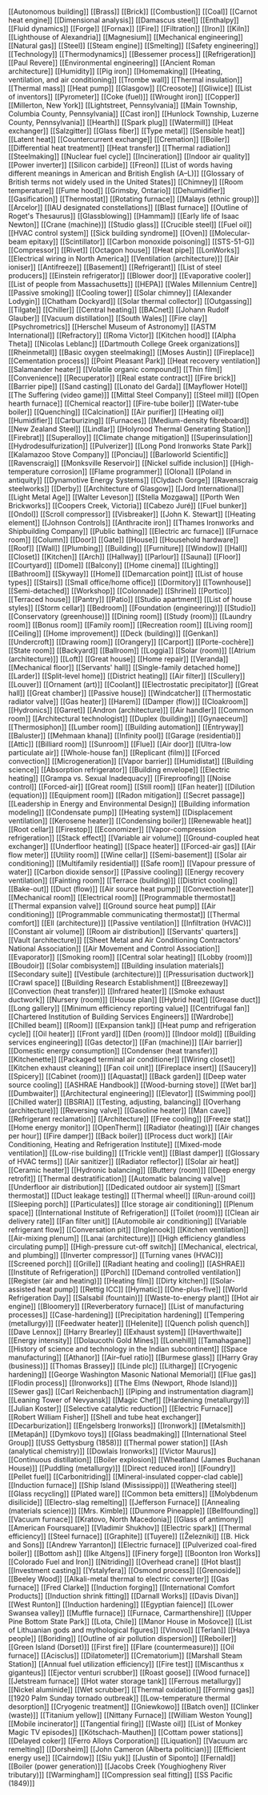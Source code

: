 [[Autonomous building]]
[[Brass]]
[[Brick]]
[[Combustion]]
[[Coal]]
[[Carnot heat engine]]
[[Dimensional analysis]]
[[Damascus steel]]
[[Enthalpy]]
[[Fluid dynamics]]
[[Forge]]
[[Fornax]]
[[Fire]]
[[Filtration]]
[[Iron]]
[[Kiln]]
[[Lighthouse of Alexandria]]
[[Magnesium]]
[[Mechanical engineering]]
[[Natural gas]]
[[Steel]]
[[Steam engine]]
[[Smelting]]
[[Safety engineering]]
[[Technology]]
[[Thermodynamics]]
[[Bessemer process]]
[[Refrigeration]]
[[Paul Revere]]
[[Environmental engineering]]
[[Ancient Roman architecture]]
[[Humidity]]
[[Pig iron]]
[[Homemaking]]
[[Heating, ventilation, and air conditioning]]
[[Trombe wall]]
[[Thermal insulation]]
[[Thermal mass]]
[[Heat pump]]
[[Glasgow]]
[[Creosote]]
[[Gliwice]]
[[List of inventors]]
[[Pyrometer]]
[[Coke (fuel)]]
[[Wrought iron]]
[[Copper]]
[[Millerton, New York]]
[[Lightstreet, Pennsylvania]]
[[Main Township, Columbia County, Pennsylvania]]
[[Cast iron]]
[[Hunlock Township, Luzerne County, Pennsylvania]]
[[Hearth]]
[[Spark plug]]
[[Watermill]]
[[Heat exchanger]]
[[Salzgitter]]
[[Glass fiber]]
[[Type metal]]
[[Sensible heat]]
[[Latent heat]]
[[Countercurrent exchange]]
[[Cremation]]
[[Boiler]]
[[Differential heat treatment]]
[[Heat transfer]]
[[Thermal radiation]]
[[Steelmaking]]
[[Nuclear fuel cycle]]
[[Incineration]]
[[Indoor air quality]]
[[Power inverter]]
[[Silicon carbide]]
[[Freon]]
[[List of words having different meanings in American and British English (A–L)]]
[[Glossary of British terms not widely used in the United States]]
[[Chimney]]
[[Room temperature]]
[[Fume hood]]
[[Grimsby, Ontario]]
[[Dehumidifier]]
[[Gasification]]
[[Thermostat]]
[[Rotating furnace]]
[[Malays (ethnic group)]]
[[Arcelor]]
[[IAU designated constellations]]
[[Blast furnace]]
[[Outline of Roget's Thesaurus]]
[[Glassblowing]]
[[Hammam]]
[[Early life of Isaac Newton]]
[[Crane (machine)]]
[[Studio glass]]
[[Crucible steel]]
[[Fuel oil]]
[[HVAC control system]]
[[Sick building syndrome]]
[[Oven]]
[[Molecular-beam epitaxy]]
[[Scintillator]]
[[Carbon monoxide poisoning]]
[[STS-51-G]]
[[Compressor]]
[[Rivet]]
[[Octagon house]]
[[Heat pipe]]
[[LonWorks]]
[[Electrical wiring in North America]]
[[Ventilation (architecture)]]
[[Air ioniser]]
[[Antifreeze]]
[[Basement]]
[[Refrigerant]]
[[List of steel producers]]
[[Einstein refrigerator]]
[[Blower door]]
[[Evaporative cooler]]
[[List of people from Massachusetts]]
[[HEPA]]
[[Wales Millennium Centre]]
[[Passive smoking]]
[[Cooling tower]]
[[Solar chimney]]
[[Alexander Lodygin]]
[[Chatham Dockyard]]
[[Solar thermal collector]]
[[Outgassing]]
[[Tilgate]]
[[Chiller]]
[[Central heating]]
[[BACnet]]
[[Johann Rudolf Glauber]]
[[Vacuum distillation]]
[[South Wales]]
[[Fire clay]]
[[Psychrometrics]]
[[Herschel Museum of Astronomy]]
[[ASTM International]]
[[Refractory]]
[[Roma Victor]]
[[Kitchen hood]]
[[Alpha Theta]]
[[Nicolas Leblanc]]
[[Dartmouth College Greek organizations]]
[[Rheinmetall]]
[[Basic oxygen steelmaking]]
[[Moses Austin]]
[[Fireplace]]
[[Cementation process]]
[[Point Pleasant Park]]
[[Heat recovery ventilation]]
[[Salamander heater]]
[[Volatile organic compound]]
[[Thin film]]
[[Convenience]]
[[Recuperator]]
[[Real estate contract]]
[[Fire brick]]
[[Barrier pipe]]
[[Sand casting]]
[[Lonato del Garda]]
[[Mayflower Hotel]]
[[The Suffering (video game)]]
[[Mittal Steel Company]]
[[Steel mill]]
[[Open hearth furnace]]
[[Chemical reactor]]
[[Fire-tube boiler]]
[[Water-tube boiler]]
[[Quenching]]
[[Calcination]]
[[Air purifier]]
[[Heating oil]]
[[Humidifier]]
[[Carburizing]]
[[Furnaces]]
[[Medium-density fibreboard]]
[[New Zealand Steel]]
[[Lindlar]]
[[Holyrood Thermal Generating Station]]
[[Firebrat]]
[[Superalloy]]
[[Climate change mitigation]]
[[Superinsulation]]
[[Hydrodesulfurization]]
[[Pulverizer]]
[[Long Pond Ironworks State Park]]
[[Kalamazoo Stove Company]]
[[Ponciau]]
[[Barloworld Scientific]]
[[Ravenscraig]]
[[Monksville Reservoir]]
[[Nickel sulfide inclusion]]
[[High-temperature corrosion]]
[[Flame programmer]]
[[Olona]]
[[Poland in antiquity]]
[[Dynamotive Energy Systems]]
[[Clydach Gorge]]
[[Ravenscraig steelworks]]
[[Derby]]
[[Architecture of Glasgow]]
[[Jord International]]
[[Light Metal Age]]
[[Walter Leveson]]
[[Stella Mozgawa]]
[[Porth Wen Brickworks]]
[[Coopers Creek, Victoria]]
[[Cabezo Juré]]
[[Fuel bunker]]
[[Ondol]]
[[Scroll compressor]]
[[Visbreaker]]
[[John K. Stewart]]
[[Heating element]]
[[Johnson Controls]]
[[Anthracite iron]]
[[Thames Ironworks and Shipbuilding Company]]
[[Public bathing]]
[[Electric arc furnace]]
[[Furnace room]]
[[Column]]
[[Door]]
[[Gate]]
[[House]]
[[Household hardware]]
[[Roof]]
[[Wall]]
[[Plumbing]]
[[Building]]
[[Furniture]]
[[Window]]
[[Hall]]
[[Closet]]
[[Kitchen]]
[[Arch]]
[[Hallway]]
[[Parlour]]
[[Sauna]]
[[Floor]]
[[Courtyard]]
[[Dome]]
[[Balcony]]
[[Home cinema]]
[[Lighting]]
[[Bathroom]]
[[Skyway]]
[[Home]]
[[Demarcation point]]
[[List of house types]]
[[Stairs]]
[[Small office/home office]]
[[Dormitory]]
[[Townhouse]]
[[Semi-detached]]
[[Workshop]]
[[Colonnade]]
[[Shrine]]
[[Portico]]
[[Terraced house]]
[[Pantry]]
[[Patio]]
[[Studio apartment]]
[[List of house styles]]
[[Storm cellar]]
[[Bedroom]]
[[Foundation (engineering)]]
[[Studio]]
[[Conservatory (greenhouse)]]
[[Dining room]]
[[Study (room)]]
[[Laundry room]]
[[Bonus room]]
[[Family room]]
[[Recreation room]]
[[Living room]]
[[Ceiling]]
[[Home improvement]]
[[Deck (building)]]
[[Genkan]]
[[Undercroft]]
[[Drawing room]]
[[Orangery]]
[[Carport]]
[[Porte-cochère]]
[[State room]]
[[Backyard]]
[[Ballroom]]
[[Loggia]]
[[Solar (room)]]
[[Atrium (architecture)]]
[[Loft]]
[[Great house]]
[[Home repair]]
[[Veranda]]
[[Mechanical floor]]
[[Servants' hall]]
[[Single-family detached home]]
[[Larder]]
[[Split-level home]]
[[District heating]]
[[Air filter]]
[[Scullery]]
[[Louver]]
[[Ornament (art)]]
[[Coolant]]
[[Electrostatic precipitator]]
[[Great hall]]
[[Great chamber]]
[[Passive house]]
[[Windcatcher]]
[[Thermostatic radiator valve]]
[[Gas heater]]
[[Harem]]
[[Damper (flow)]]
[[Cloakroom]]
[[Hydronics]]
[[Garret]]
[[Andron (architecture)]]
[[Air handler]]
[[Common room]]
[[Architectural technologist]]
[[Duplex (building)]]
[[Gynaeceum]]
[[Thermosiphon]]
[[Lumber room]]
[[Building automation]]
[[Entryway]]
[[Baluster]]
[[Mehmaan khana]]
[[Infinity pool]]
[[Garage (residential)]]
[[Attic]]
[[Billiard room]]
[[Sunroom]]
[[Flue]]
[[Air door]]
[[Ultra-low particulate air]]
[[Whole-house fan]]
[[Replicant (film)]]
[[Forced convection]]
[[Microgeneration]]
[[Vapor barrier]]
[[Humidistat]]
[[Building science]]
[[Absorption refrigerator]]
[[Building envelope]]
[[Electric heating]]
[[Grampa vs. Sexual Inadequacy]]
[[Fireproofing]]
[[Noise control]]
[[Forced-air]]
[[Great room]]
[[Still room]]
[[Fan heater]]
[[Dilution (equation)]]
[[Equipment room]]
[[Radon mitigation]]
[[Secret passage]]
[[Leadership in Energy and Environmental Design]]
[[Building information modeling]]
[[Condensate pump]]
[[Heating system]]
[[Displacement ventilation]]
[[Kerosene heater]]
[[Condensing boiler]]
[[Renewable heat]]
[[Root cellar]]
[[Firestop]]
[[Economizer]]
[[Vapor-compression refrigeration]]
[[Stack effect]]
[[Variable air volume]]
[[Ground-coupled heat exchanger]]
[[Underfloor heating]]
[[Space heater]]
[[Forced-air gas]]
[[Air flow meter]]
[[Utility room]]
[[Wine cellar]]
[[Semi-basement]]
[[Solar air conditioning]]
[[Multifamily residential]]
[[Safe room]]
[[Vapour pressure of water]]
[[Carbon dioxide sensor]]
[[Passive cooling]]
[[Energy recovery ventilation]]
[[Fainting room]]
[[Terrace (building)]]
[[District cooling]]
[[Bake-out]]
[[Duct (flow)]]
[[Air source heat pump]]
[[Convection heater]]
[[Mechanical room]]
[[Electrical room]]
[[Programmable thermostat]]
[[Thermal expansion valve]]
[[Ground source heat pump]]
[[Air conditioning]]
[[Programmable communicating thermostat]]
[[Thermal comfort]]
[[Ell (architecture)]]
[[Passive ventilation]]
[[Infiltration (HVAC)]]
[[Constant air volume]]
[[Room air distribution]]
[[Servants' quarters]]
[[Vault (architecture)]]
[[Sheet Metal and Air Conditioning Contractors' National Association]]
[[Air Movement and Control Association]]
[[Evaporator]]
[[Smoking room]]
[[Central solar heating]]
[[Lobby (room)]]
[[Boudoir]]
[[Solar combisystem]]
[[Building insulation materials]]
[[Secondary suite]]
[[Vestibule (architecture)]]
[[Pressurisation ductwork]]
[[Crawl space]]
[[Building Research Establishment]]
[[Breezeway]]
[[Convection (heat transfer)]]
[[Infrared heater]]
[[Smoke exhaust ductwork]]
[[Nursery (room)]]
[[House plan]]
[[Hybrid heat]]
[[Grease duct]]
[[Long gallery]]
[[Minimum efficiency reporting value]]
[[Centrifugal fan]]
[[Chartered Institution of Building Services Engineers]]
[[Wardrobe]]
[[Chilled beam]]
[[Room]]
[[Expansion tank]]
[[Heat pump and refrigeration cycle]]
[[Oil heater]]
[[Front yard]]
[[Den (room)]]
[[Indoor mold]]
[[Building services engineering]]
[[Gas detector]]
[[Fan (machine)]]
[[Air barrier]]
[[Domestic energy consumption]]
[[Condenser (heat transfer)]]
[[Kitchenette]]
[[Packaged terminal air conditioner]]
[[Wiring closet]]
[[Kitchen exhaust cleaning]]
[[Fan coil unit]]
[[Fireplace insert]]
[[Saucery]]
[[Spicery]]
[[Cabinet (room)]]
[[Aquastat]]
[[Back garden]]
[[Deep water source cooling]]
[[ASHRAE Handbook]]
[[Wood-burning stove]]
[[Wet bar]]
[[Dumbwaiter]]
[[Architectural engineering]]
[[Elevator]]
[[Swimming pool]]
[[Chilled water]]
[[BSRIA]]
[[Testing, adjusting, balancing]]
[[Overhang (architecture)]]
[[Reversing valve]]
[[Gasoline heater]]
[[Man cave]]
[[Refrigerant reclamation]]
[[Architecture]]
[[Free cooling]]
[[Freeze stat]]
[[Home energy monitor]]
[[OpenTherm]]
[[Radiator (heating)]]
[[Air changes per hour]]
[[Fire damper]]
[[Back boiler]]
[[Process duct work]]
[[Air Conditioning, Heating and Refrigeration Institute]]
[[Mixed-mode ventilation]]
[[Low-rise building]]
[[Trickle vent]]
[[Blast damper]]
[[Glossary of HVAC terms]]
[[Air sanitizer]]
[[Radiator reflector]]
[[Solar air heat]]
[[Ceramic heater]]
[[Hydronic balancing]]
[[Buttery (room)]]
[[Deep energy retrofit]]
[[Thermal destratification]]
[[Automatic balancing valve]]
[[Underfloor air distribution]]
[[Dedicated outdoor air system]]
[[Smart thermostat]]
[[Duct leakage testing]]
[[Thermal wheel]]
[[Run-around coil]]
[[Sleeping porch]]
[[Particulates]]
[[Ice storage air conditioning]]
[[Plenum space]]
[[International Institute of Refrigeration]]
[[Toilet (room)]]
[[Clean air delivery rate]]
[[Fan filter unit]]
[[Automobile air conditioning]]
[[Variable refrigerant flow]]
[[Conversation pit]]
[[Inglenook]]
[[Kitchen ventilation]]
[[Air-mixing plenum]]
[[Lanai (architecture)]]
[[High efficiency glandless circulating pump]]
[[High-pressure cut-off switch]]
[[Mechanical, electrical, and plumbing]]
[[Inverter compressor]]
[[Turning vanes (HVAC)]]
[[Screened porch]]
[[Grille]]
[[Radiant heating and cooling]]
[[ASHRAE]]
[[Institute of Refrigeration]]
[[Porch]]
[[Demand controlled ventilation]]
[[Register (air and heating)]]
[[Heating film]]
[[Dirty kitchen]]
[[Solar-assisted heat pump]]
[[Rettig ICC]]
[[Hymatic]]
[[One-plus-five]]
[[World Refrigeration Day]]
[[Salsabil (fountain)]]
[[Waste-to-energy plant]]
[[Hot air engine]]
[[Bloomery]]
[[Reverberatory furnace]]
[[List of manufacturing processes]]
[[Case-hardening]]
[[Precipitation hardening]]
[[Tempering (metallurgy)]]
[[Feedwater heater]]
[[Helenite]]
[[Quench polish quench]]
[[Dave Lennox]]
[[Harry Brearley]]
[[Exhaust system]]
[[Haverthwaite]]
[[Energy intensity]]
[[Dolaucothi Gold Mines]]
[[Lonehill]]
[[Tamahagane]]
[[History of science and technology in the Indian subcontinent]]
[[Space manufacturing]]
[[Athanor]]
[[Air–fuel ratio]]
[[Burmese glass]]
[[Harry Gray (business)]]
[[Thomas Brassey]]
[[Linde plc]]
[[Litharge]]
[[Cryogenic hardening]]
[[George Washington Masonic National Memorial]]
[[Flue gas]]
[[Flodin process]]
[[Ironworks]]
[[The Elms (Newport, Rhode Island)]]
[[Sewer gas]]
[[Carl Reichenbach]]
[[Piping and instrumentation diagram]]
[[Leaning Tower of Nevyansk]]
[[Magic Chef]]
[[Hardening (metallurgy)]]
[[Julian Koster]]
[[Selective catalytic reduction]]
[[Electric Furnace]]
[[Robert William Fisher]]
[[Shell and tube heat exchanger]]
[[Decarburization]]
[[Engelsberg Ironworks]]
[[Ironwork]]
[[Metalsmith]]
[[Metapán]]
[[Dymkovo toys]]
[[Glass beadmaking]]
[[International Steel Group]]
[[USS Gettysburg (1858)]]
[[Thermal power station]]
[[Ash (analytical chemistry)]]
[[Dowlais Ironworks]]
[[Victor Maurus]]
[[Continuous distillation]]
[[Boiler explosion]]
[[Wheatland (James Buchanan House)]]
[[Puddling (metallurgy)]]
[[Direct reduced iron]]
[[Foundry]]
[[Pellet fuel]]
[[Carbonitriding]]
[[Mineral-insulated copper-clad cable]]
[[Induction furnace]]
[[Ship Island (Mississippi)]]
[[Weathering steel]]
[[Glass recycling]]
[[Plated ware]]
[[Common beta emitters]]
[[Molybdenum disilicide]]
[[Electro-slag remelting]]
[[Jefferson Furnace]]
[[Annealing (materials science)]]
[[Mrs. Kimble]]
[[Dunmore Pineapple]]
[[Bellfounding]]
[[Vacuum furnace]]
[[Kratovo, North Macedonia]]
[[Glass of antimony]]
[[American Foursquare]]
[[Vladimir Shukhov]]
[[Electric spark]]
[[Thermal efficiency]]
[[Steel furnace]]
[[Graphite]]
[[Tuyere]]
[[Železniki]]
[[B. Hick and Sons]]
[[Andrew Yarranton]]
[[Electric furnace]]
[[Pulverized coal-fired boiler]]
[[Bottom ash]]
[[Ike Altgens]]
[[Finery forge]]
[[Boonton Iron Works]]
[[Colorado Fuel and Iron]]
[[Nitriding]]
[[Overhead crane]]
[[Hot blast]]
[[Investment casting]]
[[Ystalyfera]]
[[Osmond process]]
[[Grenoside]]
[[Beeley Wood]]
[[Alkali-metal thermal to electric converter]]
[[Gas furnace]]
[[Fred Clarke]]
[[Induction forging]]
[[International Comfort Products]]
[[Induction shrink fitting]]
[[Darnall Works]]
[[Davis Divan]]
[[West Runton]]
[[Induction hardening]]
[[Egyptian faience]]
[[Lower Swansea valley]]
[[Muffle furnace]]
[[Furnace, Carmarthenshire]]
[[Upper Pine Bottom State Park]]
[[Lota, Chile]]
[[Manor House in Mošovce]]
[[List of Lithuanian gods and mythological figures]]
[[Vinovo]]
[[Terlan]]
[[Haya people]]
[[Boriding]]
[[Outline of air pollution dispersion]]
[[Reboiler]]
[[Green Island (Dorset)]]
[[First fire]]
[[Flare (countermeasure)]]
[[Oil furnace]]
[[Acisclus]]
[[Dilatometer]]
[[Crematorium]]
[[Marshall Steam Station]]
[[Annual fuel utilization efficiency]]
[[Fire test]]
[[Miscanthus x giganteus]]
[[Ejector venturi scrubber]]
[[Roast goose]]
[[Wood furnace]]
[[Jetstream furnace]]
[[Hot water storage tank]]
[[Ferrous metallurgy]]
[[Nickel aluminide]]
[[Wet scrubber]]
[[Thermal oxidation]]
[[Forming gas]]
[[1920 Palm Sunday tornado outbreak]]
[[Low-temperature thermal desorption]]
[[Cryogenic treatment]]
[[Gniewkowo]]
[[Batch oven]]
[[Clinker (waste)]]
[[Titanium yellow]]
[[Nittany Furnace]]
[[William Weston Young]]
[[Mobile incinerator]]
[[Tangential firing]]
[[Waste oil]]
[[List of Monkey Magic TV episodes]]
[[Kötschach-Mauthen]]
[[Cottam power stations]]
[[Delayed coker]]
[[Ferro Alloys Corporation]]
[[Liquation]]
[[Vacuum arc remelting]]
[[Dorsheim]]
[[John Cameron (Alberta politician)]]
[[Efficient energy use]]
[[Cairndow]]
[[Siu yuk]]
[[Justin of Siponto]]
[[Fernald]]
[[Boiler (power generation)]]
[[Jacobs Creek (Youghiogheny River tributary)]]
[[Warmingham]]
[[Compression seal fitting]]
[[SS Pacific (1849)]]
